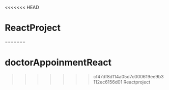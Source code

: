 <<<<<<< HEAD
# ReactProject
=======
# doctorAppoinmentReact
>>>>>>> cf47df8d114a05d7c000619ee9b3112ec6156d01
Reactproject
